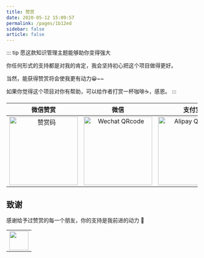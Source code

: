 ```yaml
---
title: 赞赏
date: 2020-05-12 15:09:57
permalink: /pages/1b12ed
sidebar: false
article: false
---
```

::: tip 愿这款知识管理主题能够助你变得强大

你任何形式的支持都是对我的肯定，我会坚持初心把这个项目做得更好。

当然，能获得赞赏将会使我更有动力😀~~

如果你觉得这个项目对你有帮助，可以给作者打赏一杯咖啡☕，感恩。
:::

| 微信赞赏 | 微信 | 支付宝 |
| :---: | :---: | :---: |
| <img src="https://cdn.jsdelivr.net/gh/xugaoyi/image_store/blog/20200523131533.jpg" alt="赞赏码" width=180> | <img src="https://cdn.jsdelivr.net/gh/xugaoyi/image_store/blog/20200410113708.jpg" alt="Wechat QRcode" width=180>| <img src="https://cdn.jsdelivr.net/gh/xugaoyi/image_store/blog/20200410113707.jpg" alt="Alipay QRcode" width=180> |

## 致谢
感谢给予过赞赏的每一个朋友，你的支持是我前进的动力 🎉

<table>
  <tbody>
    <tr>
      <td align="center" valign="middle">
        <a href="https://github.com/Tyrone-Wu" target="_blank">
          <img width="50px" src="https://avatars0.githubusercontent.com/u/54461992?s=460&u=ee1dd15fdc5e3e3066730ccccd80b122a822a2b2&v=4"
          class='no-zoom'
          >
        </a>
      </td>
    </tr><tr></tr>
    <!-- <tr>
      <td align="center" valign="middle">
        <a href="https://www.storyblok.com" target="_blank">
          <img width="222px" src="https://raw.githubusercontent.com/vuejs/vuejs.org/master/themes/vue/source/images/storyblok.png">
        </a>
      </td>
    </tr><tr></tr> -->
  </tbody>
</table>